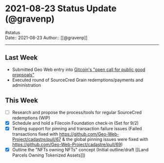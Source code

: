 # 2021-08-23 Status Update (@gravenp)
#status  
Date:: 2021-08-23
Author:: [[@gravenp]]

---

## Last Week
- Submitted Geo Web entry into [Gitcoin's "open call for public good propsoals"](https://gitcoin.co/blog/seeking-a-new-kind-of-public-good/)
- Executed round of SourceCred Grain redemptions/payments and administration

## This Week
- [ ] Research and propose the process/tools for regular SourceCred redemptions (WIP)
- [x] Schedule and hold a Filecoin Foundation check-in (Set for 9/2)
- [x] Testing support for pinning and transaction failure issues (Failed transactions fixed with https://github.com/Geo-Web-Project/cadastre/pull/67 & the global pinning issues were fixed with https://github.com/Geo-Web-Project/cadastre/pull/69)
- [x] Outline the "NFTs owning NFTs" concept (Initial outline/draft [[Land Parcels Owning Tokenized Assets]])